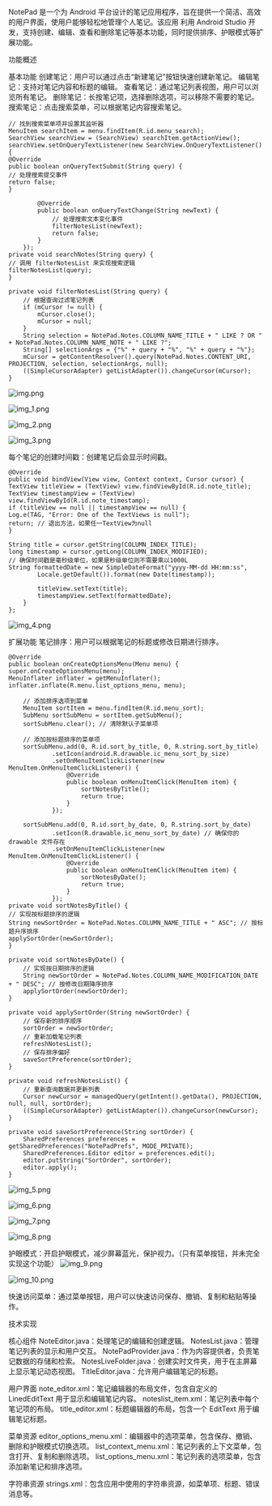 NotePad 是一个为 Android 平台设计的笔记应用程序，旨在提供一个简洁、高效的用户界面，使用户能够轻松地管理个人笔记。该应用
利用 Android Studio 开发，支持创建、编辑、查看和删除笔记等基本功能，同时提供排序、护眼模式等扩展功能。

功能概述

基本功能
创建笔记：用户可以通过点击“新建笔记”按钮快速创建新笔记。
编辑笔记：支持对笔记内容和标题的编辑。
查看笔记：通过笔记列表视图，用户可以浏览所有笔记。
删除笔记：长按笔记项，选择删除选项，可以移除不需要的笔记。
搜索笔记：点击搜索菜单，可以根据笔记内容搜索笔记。
    
    // 找到搜索菜单项并设置其监听器
    MenuItem searchItem = menu.findItem(R.id.menu_search);
    SearchView searchView = (SearchView) searchItem.getActionView();
    searchView.setOnQueryTextListener(new SearchView.OnQueryTextListener() {
    @Override
    public boolean onQueryTextSubmit(String query) {
    // 处理搜索提交事件
    return false;
    }

            @Override
            public boolean onQueryTextChange(String newText) {
                // 处理搜索文本变化事件
                filterNotesList(newText);
                return false;
            }
        });
    private void searchNotes(String query) {
    // 调用 filterNotesList 来实现搜索逻辑
    filterNotesList(query);
    }

    private void filterNotesList(String query) {
        // 根据查询过滤笔记列表
        if (mCursor != null) {
            mCursor.close();
            mCursor = null;
        }
        String selection = NotePad.Notes.COLUMN_NAME_TITLE + " LIKE ? OR " + NotePad.Notes.COLUMN_NAME_NOTE + " LIKE ?";
        String[] selectionArgs = {"%" + query + "%", "%" + query + "%"};
        mCursor = getContentResolver().query(NotePad.Notes.CONTENT_URI, PROJECTION, selection, selectionArgs, null);
        ((SimpleCursorAdapter) getListAdapter()).changeCursor(mCursor);
    }
![img.png](img.png)

![img_1.png](img_1.png)

![img_2.png](img_2.png)

![img_3.png](img_3.png)






每个笔记的创建时间戳：创建笔记后会显示时间戳。

    @Override
    public void bindView(View view, Context context, Cursor cursor) {
    TextView titleView = (TextView) view.findViewById(R.id.note_title);
    TextView timestampView = (TextView) view.findViewById(R.id.note_timestamp);
    if (titleView == null || timestampView == null) {
    Log.e(TAG, "Error: One of the TextViews is null");
    return; // 退出方法，如果任一TextView为null
    }

    String title = cursor.getString(COLUMN_INDEX_TITLE);
    long timestamp = cursor.getLong(COLUMN_INDEX_MODIFIED);
    // 确保时间戳是毫秒级单位，如果是秒级单位则不需要乘以1000L
    String formattedDate = new SimpleDateFormat("yyyy-MM-dd HH:mm:ss",
            Locale.getDefault()).format(new Date(timestamp));

            titleView.setText(title);
            timestampView.setText(formattedDate);
        }
    };
![img_4.png](img_4.png)


扩展功能
笔记排序：用户可以根据笔记的标题或修改日期进行排序。

    @Override
    public boolean onCreateOptionsMenu(Menu menu) {
    super.onCreateOptionsMenu(menu);
    MenuInflater inflater = getMenuInflater();
    inflater.inflate(R.menu.list_options_menu, menu);

        // 添加排序选项到菜单
        MenuItem sortItem = menu.findItem(R.id.menu_sort);
        SubMenu sortSubMenu = sortItem.getSubMenu();
        sortSubMenu.clear(); // 清除默认子菜单项

        // 添加按标题排序的菜单项
        sortSubMenu.add(0, R.id.sort_by_title, 0, R.string.sort_by_title)
                .setIcon(android.R.drawable.ic_menu_sort_by_size)
                .setOnMenuItemClickListener(new MenuItem.OnMenuItemClickListener() {
                    @Override
                    public boolean onMenuItemClick(MenuItem item) {
                        sortNotesByTitle();
                        return true;
                    }
                });

        sortSubMenu.add(0, R.id.sort_by_date, 0, R.string.sort_by_date)
                .setIcon(R.drawable.ic_menu_sort_by_date) // 确保你的 drawable 文件存在
                .setOnMenuItemClickListener(new MenuItem.OnMenuItemClickListener() {
                    @Override
                    public boolean onMenuItemClick(MenuItem item) {
                        sortNotesByDate();
                        return true;
                    }
                });
    private void sortNotesByTitle() {
    // 实现按标题排序的逻辑
    String newSortOrder = NotePad.Notes.COLUMN_NAME_TITLE + " ASC"; // 按标题升序排序
    applySortOrder(newSortOrder);
    }

    private void sortNotesByDate() {
        // 实现按日期排序的逻辑
        String newSortOrder = NotePad.Notes.COLUMN_NAME_MODIFICATION_DATE + " DESC"; // 按修改日期降序排序
        applySortOrder(newSortOrder);
    }

    private void applySortOrder(String newSortOrder) {
        // 保存新的排序顺序
        sortOrder = newSortOrder;
        // 重新加载笔记列表
        refreshNotesList();
        // 保存排序偏好
        saveSortPreference(sortOrder);
    }

    private void refreshNotesList() {
        // 重新查询数据并更新列表
        Cursor newCursor = managedQuery(getIntent().getData(), PROJECTION, null, null, sortOrder);
        ((SimpleCursorAdapter) getListAdapter()).changeCursor(newCursor);
    }

    private void saveSortPreference(String sortOrder) {
        SharedPreferences preferences = getSharedPreferences("NotePadPrefs", MODE_PRIVATE);
        SharedPreferences.Editor editor = preferences.edit();
        editor.putString("SortOrder", sortOrder);
        editor.apply();
    }
![img_5.png](img_5.png)

![img_6.png](img_6.png)

![img_7.png](img_7.png)

![img_8.png](img_8.png)










护眼模式：开启护眼模式，减少屏幕蓝光，保护视力。（只有菜单按钮，并未完全实现这个功能）
![img_9.png](img_9.png)

![img_10.png](img_10.png)



快速访问菜单：通过菜单按钮，用户可以快速访问保存、撤销、复制和粘贴等操作。


技术实现

核心组件
NoteEditor.java：处理笔记的编辑和创建逻辑。
NotesList.java：管理笔记列表的显示和用户交互。
NotePadProvider.java：作为内容提供者，负责笔记数据的存储和检索。
NotesLiveFolder.java：创建实时文件夹，用于在主屏幕上显示笔记动态视图。
TitleEditor.java：允许用户编辑笔记的标题。

用户界面
note_editor.xml：笔记编辑器的布局文件，包含自定义的 LinedEditText 用于显示和编辑笔记内容。
noteslist_item.xml：笔记列表中每个笔记项的布局。
title_editor.xml：标题编辑器的布局，包含一个 EditText 用于编辑笔记标题。

菜单资源
editor_options_menu.xml：编辑器中的选项菜单，包含保存、撤销、删除和护眼模式切换选项。
list_context_menu.xml：笔记列表的上下文菜单，包含打开、复制和删除选项。
list_options_menu.xml：笔记列表的选项菜单，包含添加新笔记和排序选项。

字符串资源
strings.xml：包含应用中使用的字符串资源，如菜单项、标题、错误消息等。